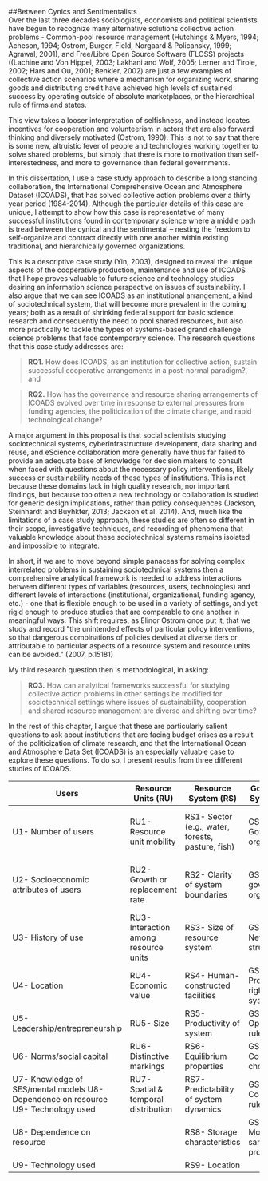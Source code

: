 ##Between Cynics and Sentimentalists 
<br>
Over the last three decades sociologists, economists and political scientists have begun to recognize many alternative solutions collective action problems -  Common-pool resource management (Hutchings & Myers, 1994; Acheson, 1994; Ostrom, Burger, Field, Norgaard & Policansky, 1999; Agrawal, 2001), and Free/Libre Open Source Software (FLOSS) projects ((Lachine and Von Hippel, 2003; Lakhani and Wolf, 2005; Lerner and Tirole, 2002; Hars and Ou, 2001; Benkler, 2002) are just a few examples of collective action scenarios where a mechanism for organizing work, sharing goods and distributing credit have achieved high levels of sustained success by operating outside of absolute marketplaces, or the hierarchical rule of firms and states.  

This view takes a looser interpretation of selfishness, and instead locates incentives for cooperation and volunteerism in actors that are also forward thinking and diversely motivated (Ostrom, 1990). This is not to say that there is some new, altruistic fever of people and technologies working together to solve shared problems, but simply that there is more to motivation than self-interestedness, and more to governance than federal governments.  

In this dissertation, I use a case study approach to describe a long standing collaboration, the International Comprehensive Ocean and Atmosphere Dataset (ICOADS), that has solved collective action problems over a thirty year period (1984-2014). Although the particular details of this case are unique, I attempt to show how this case is representative of many successful institutions found in contemporary science where a middle path is tread between the cynical and the sentimental – nesting the freedom to self-organize and contract directly with one another within existing traditional, and hierarchically governed organizations. 

This is a descriptive case study (Yin, 2003), designed to reveal the unique aspects of the cooperative production, maintenance and use of ICOADS that I hope proves valuable to future science and technology studies desiring an information science perspective on issues of sustainability. I also argue that we can see ICOADS as an institutional arrangement, a kind of sociotechnical system, that will become more prevalent in the coming years; both as a result of shrinking federal support for basic science research and consequently the need to pool shared resources, but also more practically to tackle the types of systems-based grand challenge science problems that face contemporary science. The research questions that this case study addresses are:

>**RQ1.** How does ICOADS, as an institution for collective action, sustain successful cooperative arrangements in a post-normal paradigm?, and 

>**RQ2.** How has the governance and resource sharing arrangements of ICOADS evolved over time in response to external pressures from funding agencies, the politicization of the climate change, and rapid technological change? 

A major argument in this proposal is that social scientists studying sociotechnical systems, cyberinfrastructure development, data sharing and reuse, and eScience collaboration more generally have thus far failed to provide an adequate base of knowledge for decision makers to consult when faced with questions about the necessary policy interventions, likely success or sustainability needs of these types of institutions. This is not because these domains lack in high quality research, nor important findings, but because too often a new technology or collaboration is studied for generic design implications, rather than policy consequences (Jackson, Steinhardt and Buyhkter, 2013; Jackson et al. 2014). And, much like the limitations of a case study approach, these studies are often so different in their scope, investigative techniques, and recording of phenomena that valuable knowledge about these sociotechnical systems remains isolated and impossible to integrate. 

In short, if we are to move beyond simple panaceas for solving complex interrelated problems in sustaining sociotechnical systems then a comprehensive analytical framework is needed to address interactions between different types of variables (resources, users, technologies) and different levels of interactions (institutional, organizational, funding agency, etc.) - one that is flexible enough to be used in a variety of settings, and yet rigid enough to produce studies that are comparable to one another in meaningful ways. This shift requires, as Elinor Ostrom once put it, that we study and record "the unintended effects of particular policy interventions, so that dangerous combinations of policies devised at diverse tiers or attributable to particular aspects of a resource system and resource units can be avoided." (2007, p.15181)

My third research question then is methodological, in asking:  

>**RQ3.** How can analytical frameworks successful for studying collective action problems in other settings be modified for sociotechnical settings where issues of sustainability, cooperation and shared resource management are diverse and shifting over time?  

In the rest of this chapter, I argue that these are particularly salient questions to ask about institutions that are facing budget crises as a result of the politicization of climate research, and that the International Ocean and Atmosphere Data Set (ICOADS) is an especially valuable case to explore these questions. To do so, I present results from three different studies of ICOADS.

| **Users**                                                                         | Resource Units (RU)                   | Resource System (RS)                              | Governance System (GS)                  | Interactions (I)                       | Outcomes (O)                        |
|-----------------------------------------------------------------------------------|---------------------------------------|---------------------------------------------------|-----------------------------------------|----------------------------------------|-------------------------------------|
| U1- Number of users                                                               | RU1- Resource unit mobility           | RS1- Sector (e.g., water, forests, pasture, fish) | GS1- Government organizations           | I1- Harvesting levels of diverse users | O1- Social performance measures     |
| U2- Socioeconomic attributes of users                                             | RU2- Growth or replacement rate       | RS2- Clarity of system boundaries                 | GS2- Non-government organizations       | I2- Information sharing among users    | O2- Ecological performance measures |
| U3- History of use                                                                | RU3- Interaction among resource units | RS3- Size of resource system                      | GS3- Network structure                  | I3- Deliberation processes             | O3- Externalities to other SESs     |
| U4- Location                                                                      | RU4- Economic value                   | RS4- Human-constructed facilities                 | GS4- Property-rights systems            | I4- Conflicts among users              |                                     |
| U5- Leadership/entrepreneurship                                                   | RU5- Size                             | RS5- Productivity of system                       | GS5- Operational rules                  | I5- Investment activities              |                                     |
| U6- Norms/social capital                                                          | RU6- Distinctive markings             | RS6- Equilibrium properties                       | GS6- Collective-choice rules            | I6- Lobbying activities                |                                     |
| U7- Knowledge of SES/mental models U8- Dependence on resource U9- Technology used | RU7- Spatial & temporal distribution  | RS7- Predictability of system dynamics            | GS7- Constitutional rules               |                                        |                                     |
| U8- Dependence on resource                                                        |                                       | RS8- Storage characteristics                      | GS8- Monitoring & sanctioning processes |                                        |                                     |
|U9- Technology used                                                               |                                       |RS9- Location |
